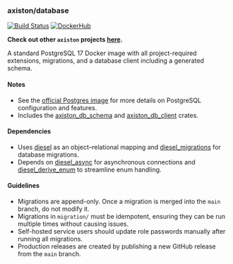 ### axiston/database

[![Build Status][action-badge]][action-url]
[![DockerHub][docker-badge]][docker-url]

**Check out other `axiston` projects [here](https://github.com/axiston).**

[action-badge]: https://img.shields.io/github/actions/workflow/status/axiston/database/build.yaml?branch=main&label=build&logo=github&style=flat-square
[action-url]: https://github.com/axiston/database/actions/workflows/build.yaml
[docker-badge]: https://img.shields.io/docker/automated/_/postgres?style=flat-square&logo=docker&logoColor=white&color=%232496ED
[docker-url]: https://hub.docker.com/u/axiston/database

A standard PostgreSQL 17 Docker image with all project-required extensions,
migrations, and a database client including a generated schema.

#### Notes

- See the [official Postgres image] for more details on PostgreSQL configuration
  and features.
- Includes the [axiston_db_schema][schema] and [axiston_db_client][client]
  crates.

[official Postgres image]: https://hub.docker.com/_/postgres
[pg_cron]: https://github.com/citusdata/pg_cron
[schema]: https://crates.io/crates/axiston-db-schema
[client]: https://crates.io/crates/axiston-db-client

#### Dependencies

- Uses [diesel][diesel] as an object–relational mapping and
  [diesel_migrations][diesel_migrations] for database migrations.
- Depends on [diesel_async][diesel_async] for asynchronous connections and
  [diesel_derive_enum][diesel_derive_enum] to streamline enum handling.

[diesel]: https://crates.io/crates/diesel
[diesel_migrations]: https://crates.io/crates/diesel_migrations
[diesel_async]: https://crates.io/crates/diesel-async/
[diesel_derive_enum]: https://crates.io/crates/diesel-derive-enum

#### Guidelines

- Migrations are append-only. Once a migration is merged into the `main` branch,
  do not modify it.
- Migrations in `migration/` must be idempotent, ensuring they can be run
  multiple times without causing issues.
- Self-hosted service users should update role passwords manually after running
  all migrations.
- Production releases are created by publishing a new GitHub release from the
  `main` branch.
